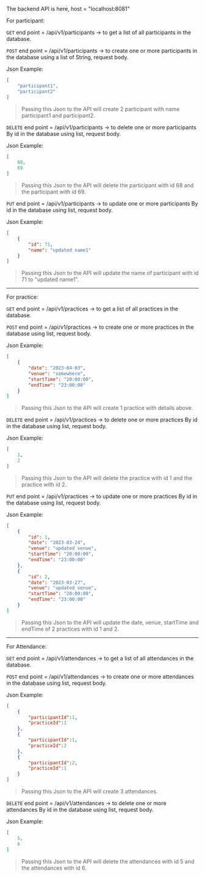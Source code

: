 The backend API is here, host = "localhost:8081"


For participant:

`GET` end point = /api/v1/participants -> to get a list of all participants in the database.

`POST` end point = /api/v1/participants -> to create one or more participants in the database using a list of String, request body.

Json Example:
```json
[
    "participant1",
    "participant2"
]
```
>Passing this Json to the API will create 2 participant with name participant1 and participant2.

`DELETE` end point = /api/v1/participants -> to delete one or more participants By id in the database using list, request body.

Json Example:
```json
[
    68,
    69
]
```
>Passing this Json to the API will delete the participant with id 68 and the participant with id 69.

`PUT` end point = /api/v1/participants -> to update one or more participants By id in the database using list, request body.

Json Example:
```json
[
    {
        "id": 71,
        "name": "updated name1"
    }
]
```

>Passing this Json to the API will update the name of participant with id 71 to "updated name1".

---
For practice:

`GET` end point = /api/v1/practices -> to get a list of all practices in the database.

`POST` end point = /api/v1/practices -> to create one or more practices in the database using list, request body.

Json Example:
```json
[
    {
        "date": "2023-04-03",
        "venue": "somewhere",
        "startTime": "20:00:00",
        "endTime": "23:00:00"
    }
]
```
>Passing this Json to the API will create 1 practice with details above.

`DELETE` end point = /api/v1/practices -> to delete one or more practices By id in the database using list, request body.

Json Example:
```json
[
    1,
    2
]
```
>Passing this Json to the API will delete the practice with id 1 and the practice with id 2.

`PUT` end point = /api/v1/practices -> to update one or more practices By id in the database using list, request body.

Json Example:
```json
[
    {
        "id": 1,
        "date": "2023-03-24",
        "venue": "updated venue",
        "startTime": "20:00:00",
        "endTime": "23:00:00"
    },
    {
        "id": 2,
        "date": "2023-03-27",
        "venue": "updated venue",
        "startTime": "20:00:00",
        "endTime": "23:00:00"
    }
]
```
>Passing this Json to the API will update the date, venue, startTime and endTime of 2 practices with id 1 and 2.
---
For Attendance:

`GET` end point = /api/v1/attendances -> to get a list of all attendances in the database.

`POST` end point = /api/v1/attendances -> to create one or more attendances in the database using list, request body.

Json Example:
```json
[
    {
        "participantId":1,
        "practiceId":1
    },
    {
        "participantId":1,
        "practiceId":2
    },
    {
        "participantId":2,
        "practiceId":1
    }
]
```
>Passing this Json to the API will create 3 attendances.

`DELETE` end point = /api/v1/attendances -> to delete one or more attendances By id in the database using list, request body.

Json Example:
```json
[
    5,
    6
]
```
>Passing this Json to the API will delete the attendances with id 5 and the attendances with id 6.

